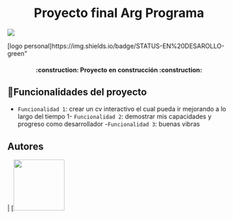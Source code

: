 <h1 align="center"> Proyecto final Arg Programa </h1>

<p align="left">
   <img src="https://img.shields.io/badge/STATUS-EN%20DESAROLLO-green">
   </p>
[logo personal]https://img.shields.io/badge/STATUS-EN%20DESAROLLO-green"

<h4 align="center">
:construction: Proyecto en construcción :construction:
</h4>

## :hammer:Funcionalidades del proyecto

- `Funcionalidad 1`: crear un cv interactivo el cual pueda ir mejorando a lo largo del tiempo 1- `Funcionalidad 2`: demostrar mis capacidades y progreso como desarrollador -`Funcionalidad 3`: buenas vibras

## Autores

| [<img src="https://avatars.githubusercontent.com/u/37356058?v=4" width=115>